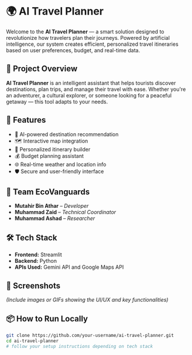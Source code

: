 # 🌍 AI Travel Planner

Welcome to the **AI Travel Planner** — a smart solution designed to revolutionize how travelers plan their journeys. Powered by artificial intelligence, our system creates efficient, personalized travel itineraries based on user preferences, budget, and real-time data.

## 🚀 Project Overview

**AI Travel Planner** is an intelligent assistant that helps tourists discover destinations, plan trips, and manage their travel with ease. Whether you're an adventurer, a cultural explorer, or someone looking for a peaceful getaway — this tool adapts to your needs.

## 🎯 Features

- 🧠 AI-powered destination recommendation
- 🗺️ Interactive map integration
- 📅 Personalized itinerary builder
- 💰 Budget planning assistant
- 🌐 Real-time weather and location info
- 🛡️ Secure and user-friendly interface

## 👥 Team EcoVanguards

- **Mutahir Bin Athar** – *Developer* 
- **Muhammad Zaid** – *Technical Coordinator*
- **Muhammad Ashad** – *Researcher*  

## 🛠️ Tech Stack

- **Frontend:** Streamlit
- **Backend:** Python
- **APIs Used:** Gemini API and Google Maps API

## 📸 Screenshots

*(Include images or GIFs showing the UI/UX and key functionalities)*

## 📦 How to Run Locally

```bash
git clone https://github.com/your-username/ai-travel-planner.git
cd ai-travel-planner
# follow your setup instructions depending on tech stack
